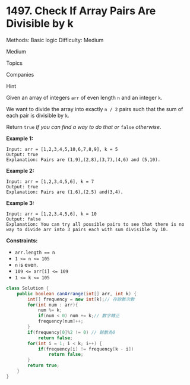 # 1497. Check If Array Pairs Are Divisible by k

Methods: Basic logic
Difficulty: Medium

Medium

Topics

Companies

Hint

Given an array of integers `arr` of even length `n` and an integer `k`.

We want to divide the array into exactly `n / 2` pairs such that the sum of each pair is divisible by `k`.

Return `true` *If you can find a way to do that or* `false` *otherwise*.

**Example 1:**

```
Input: arr = [1,2,3,4,5,10,6,7,8,9], k = 5
Output: true
Explanation: Pairs are (1,9),(2,8),(3,7),(4,6) and (5,10).

```

**Example 2:**

```
Input: arr = [1,2,3,4,5,6], k = 7
Output: true
Explanation: Pairs are (1,6),(2,5) and(3,4).

```

**Example 3:**

```
Input: arr = [1,2,3,4,5,6], k = 10
Output: false
Explanation: You can try all possible pairs to see that there is no way to divide arr into 3 pairs each with sum divisible by 10.

```

**Constraints:**

- `arr.length == n`
- `1 <= n <= 105`
- `n` is even.
- `109 <= arr[i] <= 109`
- `1 <= k <= 105`

```java
class Solution {
    public boolean canArrange(int[] arr, int k) {
        int[] frequency = new int[k];// 存餘數次數
        for(int num : arr){
            num %= k;
            if(num < 0) num += k;// 數字轉正
            frequency[num]++;
        }
        if(frequency[0]%2 != 0) // 餘數為0
            return false;
        for(int i = 1; i < k; i++) {
            if(frequency[i] != frequency[k - i])
                return false;
        }
        return true;
    }
}
```